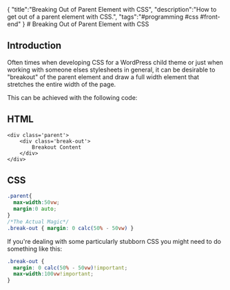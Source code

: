 <steelsky>
{
  "title":"Breaking Out of Parent Element with CSS",
  "description":"How to get out of a parent element with CSS.",
  "tags":"#programming #css #front-end"
}
</steelsky>
# Breaking Out of Parent Element with CSS

## Introduction
Often times when developing CSS for a WordPress child theme or just when working with someone elses stylesheets in general, it can be desirable to "breakout" of the parent element and draw a full width element that stretches the entire width of the page.

This can be achieved with the following code:

## HTML
```
<div class='parent'>
	<div class='break-out'>
		Breakout Content
	</div>
</div>
```
## CSS
```css
.parent{
  max-width:50vw;
  margin:0 auto;
}
/*The Actual Magic*/
.break-out { margin: 0 calc(50% - 50vw) }
```

If you're dealing with some particularly stubborn CSS you might need to do something like this:
```css
.break-out { 
  margin: 0 calc(50% - 50vw)!important;
  max-width:100vw!important; 
}
```